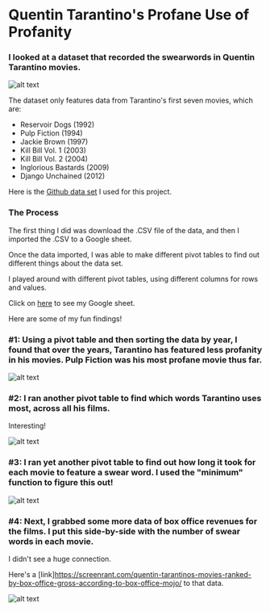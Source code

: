 # Quentin Tarantino's Profane Use of Profanity 

### I looked at a dataset that recorded the swearwords in Quentin Tarantino movies. 

![alt text](https://media.journalism.berkeley.edu/upload/2020/08/1597092627100e2cd.jpg "meme")

The dataset only features data from Tarantino's first seven movies, which are:
* Reservoir Dogs (1992)
* Pulp Fiction (1994)
* Jackie Brown (1997)
* Kill Bill Vol. 1 (2003)
* Kill Bill Vol. 2 (2004)
* Inglorious Bastards (2009)
* Django Unchained (2012)

Here is the [Github data set](https://github.com/fivethirtyeight/data/tree/master/tarantino) I used for this project.

### The Process

The first thing I did was download the .CSV file of the data, and then I imported the .CSV to a Google sheet. 

Once the data imported, I was able to make different pivot tables to find out different things about the data set. 

I played around with different pivot tables, using different columns for rows and values. 

Click on [here](https://docs.google.com/spreadsheets/d/1biHiaZM7RxnbwFX2ONaoTYmukXhc565rKTeeGpsujyQ/edit?usp=sharing) to see my Google sheet. 

Here are some of my fun findings!

### #1: Using a pivot table and then sorting the data by year, I found that over the years, Tarantino has featured less profanity in his movies. Pulp Fiction was his most profane movie thus far. 

![alt text](https://media.journalism.berkeley.edu/upload/2020/08/15970870007ef2d7e.png "Profanity over the Years")

### #2: I ran another pivot table to find which words Tarantino uses most, across all his films. 

Interesting!

![alt text](https://media.journalism.berkeley.edu/upload/2020/08/159708750873ffeaf.png "Top 10 Swear Words")

### #3: I ran yet another pivot table to find out how long it took for each movie to feature a swear word. I used the "minimum" function to figure this out! 

![alt text](https://media.journalism.berkeley.edu/upload/2020/08/15970922494051c12.png "How long until the first swear word")

### #4: Next, I grabbed some more data of box office revenues for the films. I put this side-by-side with the number of swear words in each movie.

I didn't see a huge connection.

Here's a [link]https://screenrant.com/quentin-tarantinos-movies-ranked-by-box-office-gross-according-to-box-office-mojo/ to that data.

![alt text](https://media.journalism.berkeley.edu/upload/2020/08/15971094927008dc3.png "Is there a connection?")
